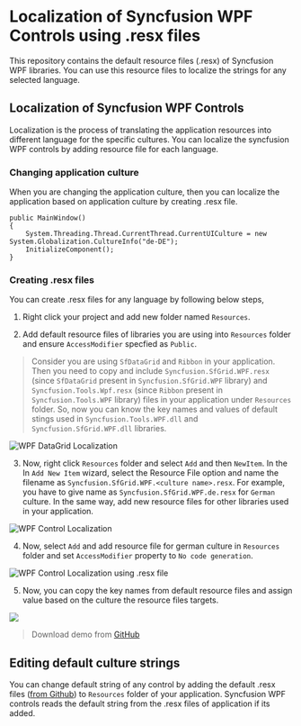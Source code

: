 # Localization of Syncfusion WPF Controls using .resx files     

This repository contains the default resource files (.resx) of Syncfusion WPF libraries. You can use this resource files to localize the strings for any selected language. 

## Localization of Syncfusion WPF Controls

Localization is the process of translating the application resources into different language for the specific cultures. You can localize the syncfusion WPF controls by adding resource file for each language.

### Changing application culture

When you are changing the application culture, then you can localize the application based on application culture by creating .resx file.

```
public MainWindow()
{
    System.Threading.Thread.CurrentThread.CurrentUICulture = new System.Globalization.CultureInfo("de-DE");
    InitializeComponent();
}
```

### Creating .resx files

You can create .resx files for any language by following below steps,

1) Right click your project and add new folder named `Resources`. 

2) Add default resource files of libraries you are using into `Resources` folder and ensure `AccessModifier` specfied as `Public`. 

> Consider you are using `SfDataGrid` and `Ribbon` in your application. Then you need to copy and include `Syncfusion.SfGrid.WPF.resx` (since `SfDataGrid` present in `Syncfusion.SfGrid.WPF` library) and `Syncfusion.Tools.Wpf.resx` (since `Ribbon` present in `Syncfusion.Tools.WPF` library) files in your application under `Resources` folder. So, now you can know the key names and values of default stings used in `Syncfusion.Tools.WPF.dll` and `Syncfusion.SfGrid.WPF.dll` libraries.    

![WPF DataGrid Localization](https://help.syncfusion.com/wpf/localization-images/wpf-default-resx-file.png)

3) Now, right click `Resources` folder and select `Add` and then `NewItem`. In the In `Add New Item` wizard, select the Resource File option and name the filename as `Syncfusion.SfGrid.WPF.<culture name>.resx`. For example, you have to give name as `Syncfusion.SfGrid.WPF.de.resx` for `German` culture. In the same way, add new resource files for other libraries used in your application.

![WPF Control Localization](https://help.syncfusion.com/wpf/localization-images/wpf-adding-resource-file.png)

4) Now, select `Add` and add resource file for german culture in `Resources` folder and set `AccessModifier` property to `No code generation`.  

![WPF Control Localization using .resx file](https://help.syncfusion.com/wpf/localization-images/wpf-resx-file-to-localize.png)


5) Now, you can copy the key names from default resource files and assign value based on the culture the resource files targets. 

![](https://help.syncfusion.com/wpf/localization-images/wpf-localized-resx-file.png)

> Download demo from [GitHub](https://github.com/SyncfusionExamples/wpf-datagrid-localization)

## Editing default culture strings

You can change default string of any control by adding the default .resx files ([from Github](https://github.com/syncfusion/wpf-controls-localization-resx-files)) to `Resources` folder of your application.  Syncfusion WPF controls reads the default string from the .resx files of application if its added.   